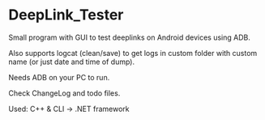 # DeepLink_Tester
Small program with GUI to test deeplinks on Android devices using ADB. 

Also supports logcat (clean/save) to get logs in custom folder with custom name (or just date and time of dump).

Needs ADB on your PC to run.

Check ChangeLog and todo files.

Used: 
C++ & CLI -> .NET framework
